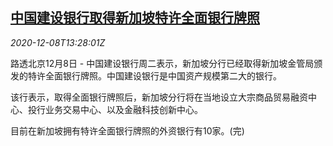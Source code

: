 <!--1607437393000-->
[中国建设银行取得新加坡特许全面银行牌照](https://cn.reuters.com/article/china-ccb-sg-1208-idCNKBS28I1TC)
------

<div><i>2020-12-08T13:28:01Z</i></div><p>路透北京12月8日 - 中国建设银行周二表示，新加坡分行已经取得新加坡金管局颁发的特许全面银行牌照。中国建设银行是中国资产规模第二大的银行。</p><p>该行表示，取得全面银行牌照后，新加坡分行将在当地设立大宗商品贸易融资中心、投行业务交易中心、以及金融科技创新中心。</p><p>目前在新加坡拥有特许全面银行牌照的外资银行有10家。(完)</p>
